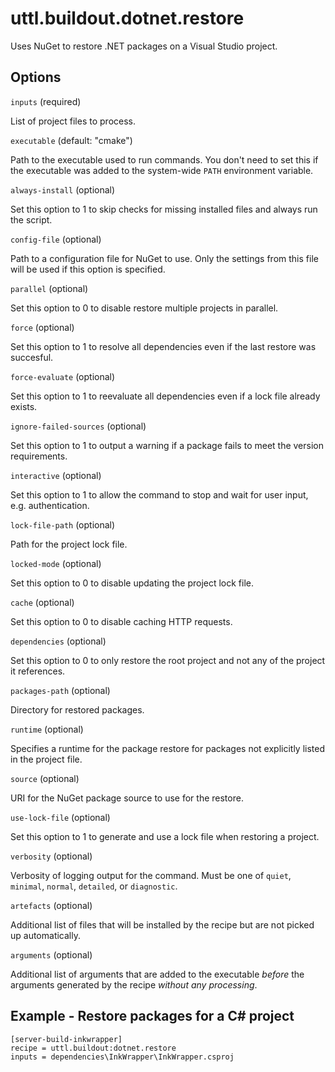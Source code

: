 # uttl.buildout.dotnet.restore

Uses NuGet to restore .NET packages on a Visual Studio project.

## Options

`inputs` (required)

List of project files to process.

`executable` (default: "cmake")

Path to the executable used to run commands. You don't need to set this if the executable was added to the system-wide `PATH` environment variable.

`always-install` (optional)

Set this option to 1 to skip checks for missing installed files and always run the script.

`config-file` (optional)

Path to a configuration file for NuGet to use. Only the settings from this file will be used if this option is specified.

`parallel` (optional)

Set this option to 0 to disable restore multiple projects in parallel.

`force` (optional)

Set this option to 1 to resolve all dependencies even if the last restore was succesful.

`force-evaluate` (optional)

Set this option to 1 to reevaluate all dependencies even if a lock file already exists.

`ignore-failed-sources` (optional)

Set this option to 1 to output a warning if a package fails to meet the version requirements.

`interactive` (optional)

Set this option to 1 to allow the command to stop and wait for user input, e.g. authentication.

`lock-file-path` (optional)

Path for the project lock file.

`locked-mode` (optional)

Set this option to 0 to disable updating the project lock file.

`cache` (optional)

Set this option to 0 to disable caching HTTP requests.

`dependencies` (optional)

Set this option to 0 to only restore the root project and not any of the project it references.

`packages-path` (optional)

Directory for restored packages.

`runtime` (optional)

Specifies a runtime for the package restore for packages not explicitly listed in the project file.

`source` (optional)

URI for the NuGet package source to use for the restore.

`use-lock-file` (optional)

Set this option to 1 to generate and use a lock file when restoring a project.

`verbosity` (optional)

Verbosity of logging output for the command. Must be one of `quiet`, `minimal`, `normal`, `detailed`, or `diagnostic`.

`artefacts` (optional)

Additional list of files that will be installed by the recipe but are not picked up automatically.

`arguments` (optional)

Additional list of arguments that are added to the executable _before_ the arguments generated by the recipe _without any processing_.

## Example - Restore packages for a C\# project

	[server-build-inkwrapper]
	recipe = uttl.buildout:dotnet.restore
	inputs = dependencies\InkWrapper\InkWrapper.csproj
